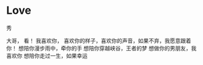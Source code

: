 # Love
秀

大哥， 看！ 我喜欢你， 喜欢你的样子，喜欢你的声音，如果不弃，我愿意跟着你！
想陪你漫步雨中，牵你的手
想陪你穿越峡谷，王者的梦
想做你的男朋友，我喜欢你
想陪你走过一生，如果幸运

